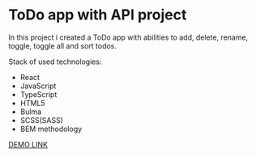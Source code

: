 # ToDo app with API project
In this project i created a ToDo app with abilities to add, delete, rename, toggle, toggle all and sort todos.

Stack of used technologies:

- React
- JavaScript
- TypeScript
- HTML5
- Bulma
- SCSS(SASS)
- BEM methodology

[DEMO LINK](https://KuharchukDmytro.github.io/todo-app/)